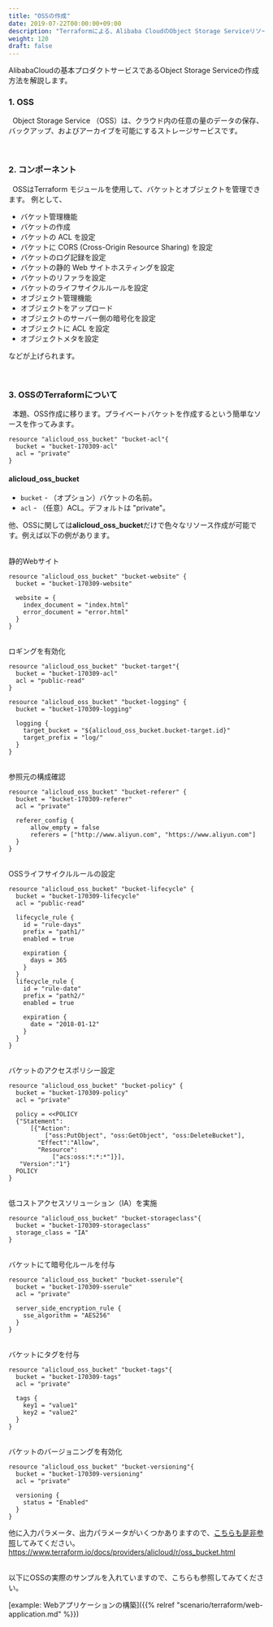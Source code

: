 ```yaml
---
title: "OSSの作成"
date: 2019-07-22T00:00:00+09:00
description: "Terraformによる、Alibaba CloudのObject Storage Serviceリソース作成方法を紹介します。"
weight: 120
draft: false
---
```


AlibabaCloudの基本プロダクトサービスであるObject Storage Serviceの作成方法を解説します。

### 1. OSS
&nbsp; Object Storage Service （OSS）は、クラウド内の任意の量のデータの保存、バックアップ、およびアーカイブを可能にするストレージサービスです。

<br>

### 2. コンポーネント
&nbsp; OSSはTerraform モジュールを使用して、バケットとオブジェクトを管理できます。
例として、

* バケット管理機能
* バケットの作成
* バケットの ACL を設定
* バケットに CORS (Cross-Origin Resource Sharing) を設定
* バケットのログ記録を設定
* バケットの静的 Web サイトホスティングを設定
* バケットのリファラを設定
* バケットのライフサイクルルールを設定
* オブジェクト管理機能
* オブジェクトをアップロード
* オブジェクトのサーバー側の暗号化を設定
* オブジェクトに ACL を設定
* オブジェクトメタを設定

などが上げられます。

<br>

### 3. OSSのTerraformについて
&nbsp; 本題、OSS作成に移ります。プライベートバケットを作成するという簡単なソースを作ってみます。

```
resource "alicloud_oss_bucket" "bucket-acl"{
  bucket = "bucket-170309-acl"
  acl = "private"
}
```
#### **alicloud_oss_bucket**

* `bucket` - （オプション）バケットの名前。
* `acl` - （任意）ACL。デフォルトは "private"。

他、OSSに関しては**alicloud_oss_bucket**だけで色々なリソース作成が可能です。例えば以下の例があります。

<br>
静的Webサイト

```
resource "alicloud_oss_bucket" "bucket-website" {
  bucket = "bucket-170309-website"

  website = {
    index_document = "index.html"
    error_document = "error.html"
  }
}
```

<br>
ロギングを有効化

```
resource "alicloud_oss_bucket" "bucket-target"{
  bucket = "bucket-170309-acl"
  acl = "public-read"
}

resource "alicloud_oss_bucket" "bucket-logging" {
  bucket = "bucket-170309-logging"

  logging {
    target_bucket = "${alicloud_oss_bucket.bucket-target.id}"
    target_prefix = "log/"
  }
}
```

<br>
参照元の構成確認

```
resource "alicloud_oss_bucket" "bucket-referer" {
  bucket = "bucket-170309-referer"
  acl = "private"

  referer_config {
      allow_empty = false
      referers = ["http://www.aliyun.com", "https://www.aliyun.com"]
  }
}
```

<br>
OSSライフサイクルルールの設定

```
resource "alicloud_oss_bucket" "bucket-lifecycle" {
  bucket = "bucket-170309-lifecycle"
  acl = "public-read"

  lifecycle_rule {
    id = "rule-days"
    prefix = "path1/"
    enabled = true

    expiration {
      days = 365
    }
  }
  lifecycle_rule {
    id = "rule-date"
    prefix = "path2/"
    enabled = true

    expiration {
      date = "2018-01-12"
    }
  }
}
```

<br>
バケットのアクセスポリシー設定

```
resource "alicloud_oss_bucket" "bucket-policy" {
  bucket = "bucket-170309-policy"
  acl = "private"

  policy = <<POLICY
  {"Statement":
      [{"Action":
          ["oss:PutObject", "oss:GetObject", "oss:DeleteBucket"],
        "Effect":"Allow",
        "Resource":
            ["acs:oss:*:*:*"]}],
   "Version":"1"}
  POLICY
}
```

<br>
低コストアクセスソリューション（IA）を実施

```
resource "alicloud_oss_bucket" "bucket-storageclass"{
  bucket = "bucket-170309-storageclass"
  storage_class = "IA"
}
```
<br>
バケットにて暗号化ルールを付与

```
resource "alicloud_oss_bucket" "bucket-sserule"{
  bucket = "bucket-170309-sserule"
  acl = "private"

  server_side_encryption_rule {
    sse_algorithm = "AES256"
  }
}
```

<br>
バケットにタグを付与

```
resource "alicloud_oss_bucket" "bucket-tags"{
  bucket = "bucket-170309-tags"
  acl = "private"

  tags {
    key1 = "value1"
    key2 = "value2"
  }
}
```

<br>
バケットのバージョニングを有効化

```
resource "alicloud_oss_bucket" "bucket-versioning"{
  bucket = "bucket-170309-versioning"
  acl = "private"

  versioning {
    status = "Enabled"
  }
}
```

他に入力パラメータ、出力パラメータがいくつかありますので、[こちらも是非参照](https://www.terraform.io/docs/providers/alicloud/r/oss_bucket.html)してみてください。
https://www.terraform.io/docs/providers/alicloud/r/oss_bucket.html

<br>
以下にOSSの実際のサンプルを入れていますので、こちらも参照してみてください。

[example: Webアプリケーションの構築]({{% relref "scenario/terraform/web-application.md" %}})

